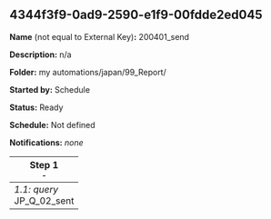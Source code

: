 ## 4344f3f9-0ad9-2590-e1f9-00fdde2ed045

**Name** (not equal to External Key)**:** 200401_send

**Description:** n/a

**Folder:** my automations/japan/99_Report/

**Started by:** Schedule

**Status:** Ready

**Schedule:** Not defined

**Notifications:** _none_


| Step 1<br>_<small>-</small>_ |
| --- |
| _1.1: query_<br>JP_Q_02_sent |
